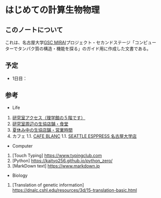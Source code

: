 # はじめての計算生物物理

## このノートについて

これは、名古屋大学[GSC MIRAI](http://nuqa.nagoya-u.ac.jp/miraigsc/)プロジェクト・セカンドステージ「コンピューターでタンパク質の構造・機能を探る」のガイド用に作成した文書である。

## 予定
- 1日目：

## 参考
- Life

1. [研究室アクセス（理学館の５階です）](https://www.phys.nagoya-u.ac.jp/map/map.html)
1. [研究室周辺の生協店舗・食堂](https://www.nucoop.jp/coop/coop_332.html#s02)
1. [夏休み中の生協店舗・営業時間](https://www.nucoop.jp/shop/schedule_202207.html)
1. カフェ
  1.1. [CAFE BLANC](https://www.instagram.com/cafe___blanc/)
  1.1. [SEATTLE ESPPRESS 名古屋大学店](http://seattlecoffee.co.jp/?mode=f2)

- Computer

1. [Touch Typing] https://www.typingclub.com
1. [Python] https://kaityo256.github.io/python_zero/
1. [MarkDown text] https://www.markdown.jp

- Biology

1. [Translation of genetic information] https://dnalc.cshl.edu/resources/3d/15-translation-basic.html
